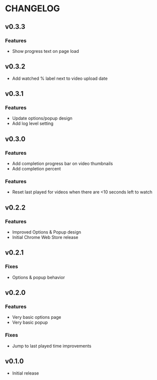 # CHANGELOG

## v0.3.3

### Features

- Show progress text on page load

## v0.3.2

- Add watched % label next to video upload date

## v0.3.1

### Features

- Update options/popup design
- Add log level setting

## v0.3.0

### Features

- Add completion progress bar on video thumbnails
- Add completion percent

### Features

- Reset last played for videos when there are <10 seconds left to watch

## v0.2.2

### Features

- Improved Options & Popup design
- Initial Chrome Web Store release

## v0.2.1

### Fixes

- Options & popup behavior

## v0.2.0

### Features

- Very basic options page
- Very basic popup

### Fixes

- Jump to last played time improvements

## v0.1.0

- Initial release
